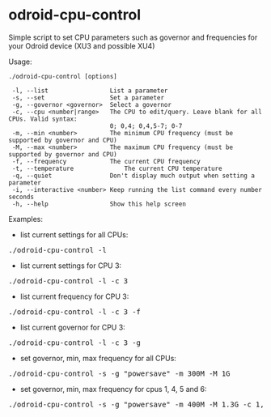 # odroid-cpu-control
Simple script to set CPU parameters such as governor and frequencies for your Odroid device (XU3 and possible XU4)

Usage:
```
./odroid-cpu-control [options]

 -l, --list                 List a parameter
 -s, --set                  Set a parameter
 -g, --governor <governor>  Select a governor
 -c, --cpu <number|range>   The CPU to edit/query. Leave blank for all CPUs. Valid syntax:
                            0; 0,4; 0,4,5-7; 0-7
 -m, --min <number>         The minimum CPU frequency (must be supported by governor and CPU)
 -M, --max <number>         The maximum CPU frequency (must be supported by governor and CPU)
 -f, --frequency            The current CPU frequency
 -t, --temperature		        The current CPU temperature
 -q, --quiet                Don't display much output when setting a parameter
 -i, --interactive <number>	Keep running the list command every number seconds
 -h, --help                 Show this help screen
```
Examples:

* list current settings for all CPUs:
 <pre>./odroid-cpu-control -l</pre>
* list current settings for CPU 3:
 <pre>./odroid-cpu-control -l -c 3</pre>
* list current frequency for CPU 3:
 <pre>./odroid-cpu-control -l -c 3 -f</pre>
* list current governor for CPU 3:
 <pre>./odroid-cpu-control -l -c 3 -g</pre>
* set governor, min, max frequency for all CPUs:
 <pre>./odroid-cpu-control -s -g "powersave" -m 300M -M 1G</pre>
* set governor, min, max frequency for cpus 1, 4, 5 and 6:
 <pre>./odroid-cpu-control -s -g "powersave" -m 400M -M 1.3G -c 1,4-6</pre>

